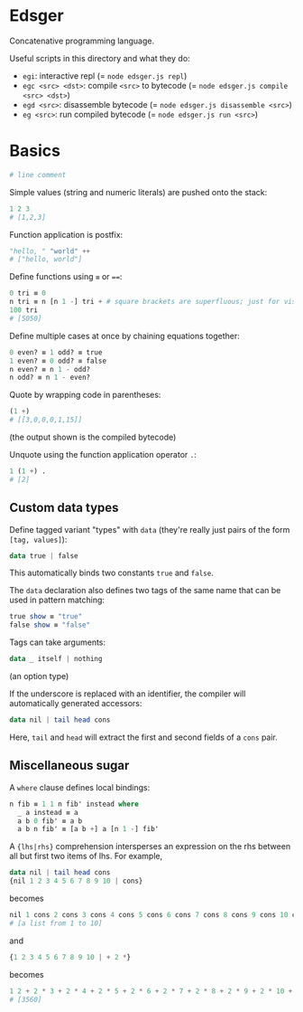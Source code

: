 # Edsger

Concatenative programming language.

Useful scripts in this directory and what they do:
- `egi`: interactive repl (= `node edsger.js repl`)
- `egc <src> <dst>`: compile `<src>` to bytecode (= `node edsger.js compile <src> <dst>`)
- `egd <src>`: disassemble bytecode (= `node edsger.js disassemble <src>`)
- `eg <src>`: run compiled bytecode (= `node edsger.js run <src>`)

# Basics

```python
# line comment
```

Simple values (string and numeric literals) are pushed onto the stack:
```python
1 2 3
# [1,2,3]
```

Function application is postfix:
```python
"hello, " "world" ++
# ["hello, world"]
```

Define functions using `≡` or `==`:
```python
0 tri ≡ 0
n tri ≡ n [n 1 -] tri + # square brackets are superfluous; just for visual grouping
100 tri
# [5050]
```

Define multiple cases at once by chaining equations together:
```python
0 even? ≡ 1 odd? ≡ true
1 even? ≡ 0 odd? ≡ false
n even? ≡ n 1 - odd?
n odd? ≡ n 1 - even?
```

Quote by wrapping code in parentheses:
```python
(1 +)
# [[3,0,0,0,1,15]]
```
(the output shown is the compiled bytecode)

Unquote using the function application operator `.`:
```python
1 (1 +) .
# [2]
```

## Custom data types

Define tagged variant "types" with `data` (they're really just pairs of the form `[tag, values]`):
```haskell
data true | false
```
This automatically binds two constants `true` and `false`.

The `data` declaration also defines two tags of the same name that can be used in pattern matching:
```haskell
true show ≡ "true"
false show ≡ "false"
```

Tags can take arguments:
```haskell
data _ itself | nothing
```
(an option type)

If the underscore is replaced with an identifier, the compiler will automatically generated accessors:
```haskell
data nil | tail head cons
```
Here, `tail` and `head` will extract the first and second fields of a `cons` pair.

## Miscellaneous sugar

A `where` clause defines local bindings:
```haskell
n fib ≡ 1 1 n fib' instead where
  _ a instead ≡ a
  a b 0 fib' ≡ a b
  a b n fib' ≡ [a b +] a [n 1 -] fib'
```

A `{lhs|rhs}` comprehension intersperses an expression on the rhs between all but first two items of lhs. For example,
```haskell
data nil | tail head cons
{nil 1 2 3 4 5 6 7 8 9 10 | cons}
```
becomes
```python
nil 1 cons 2 cons 3 cons 4 cons 5 cons 6 cons 7 cons 8 cons 9 cons 10 cons
# [a list from 1 to 10]
```
and
```python
{1 2 3 4 5 6 7 8 9 10 | + 2 *}
```
becomes
```python
1 2 + 2 * 3 + 2 * 4 + 2 * 5 + 2 * 6 + 2 * 7 + 2 * 8 + 2 * 9 + 2 * 10 + 2 *
# [3560]
```
